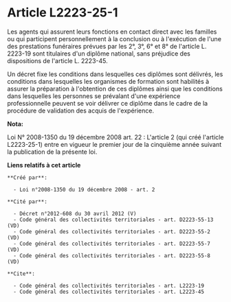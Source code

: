 # Article L2223-25-1

Les agents qui assurent leurs fonctions en contact direct avec les familles ou qui participent personnellement à la
conclusion ou à l'exécution de l'une des prestations funéraires prévues par les 2°, 3°, 6° et 8° de l'article L. 2223-19 sont
titulaires d'un diplôme national, sans préjudice des dispositions de l'article L. 2223-45.

Un décret fixe les conditions dans lesquelles ces diplômes sont délivrés, les conditions dans lesquelles les organismes de
formation sont habilités à assurer la préparation à l'obtention de ces diplômes ainsi que les conditions dans lesquelles les
personnes se prévalant d'une expérience professionnelle peuvent se voir délivrer ce diplôme dans le cadre de la procédure de
validation des acquis de l'expérience.

**Nota:**

Loi N° 2008-1350 du 19 décembre 2008 art. 22 : L'article 2 (qui créé l'article L2223-25-1) entre en vigueur le premier jour
de la cinquième année suivant la publication de la présente loi.

**Liens relatifs à cet article**

	**Créé par**:

	  - Loi n°2008-1350 du 19 décembre 2008 - art. 2

	**Cité par**:

	  - Décret n°2012-608 du 30 avril 2012 (V)
	  - Code général des collectivités territoriales - art. D2223-55-13 (VD)
	  - Code général des collectivités territoriales - art. D2223-55-2 (VD)
	  - Code général des collectivités territoriales - art. D2223-55-7 (VD)
	  - Code général des collectivités territoriales - art. D2223-55-8 (VD)

	**Cite**:

	  - Code général des collectivités territoriales - art. L2223-19
	  - Code général des collectivités territoriales - art. L2223-45
